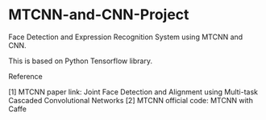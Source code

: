 # MTCNN-and-CNN-Project
Face Detection and Expression Recognition System using MTCNN and CNN.

This is based on Python Tensorflow library.

Reference

[1] MTCNN paper link: Joint Face Detection and Alignment using Multi-task Cascaded Convolutional Networks
[2] MTCNN official code: MTCNN with Caffe
